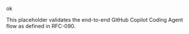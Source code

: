 ok

This placeholder validates the end-to-end GitHub Copilot Coding Agent flow as defined in RFC-090.